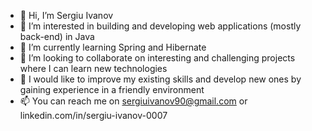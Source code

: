 - 👋 Hi, I’m Sergiu Ivanov
- 👀 I’m interested in building and developing web applications (mostly back-end) in Java
- 🌱 I’m currently learning Spring and Hibernate 
- 💞️ I’m looking to collaborate on interesting and challenging projects where I can learn new technologies
- 🧠 I would like to improve my existing skills and develop new ones by gaining experience in a friendly environment
- 📫 You can reach me on sergiuivanov90@gmail.com or linkedin.com/in/sergiu-ivanov-0007

<!---
GreySerj/GreySerj is a ✨ special ✨ repository because its `README.md` (this file) appears on your GitHub profile.
You can click the Preview link to take a look at your changes.
--->
